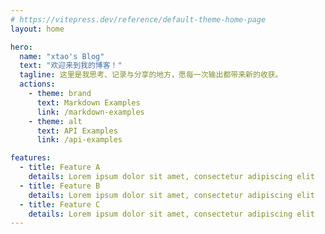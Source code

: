 ```yaml
---
# https://vitepress.dev/reference/default-theme-home-page
layout: home

hero:
  name: "xtao's Blog"
  text: "欢迎来到我的博客！"
  tagline: 这里是我思考、记录与分享的地方，愿每一次输出都带来新的收获。
  actions:
    - theme: brand
      text: Markdown Examples
      link: /markdown-examples
    - theme: alt
      text: API Examples
      link: /api-examples

features:
  - title: Feature A
    details: Lorem ipsum dolor sit amet, consectetur adipiscing elit
  - title: Feature B
    details: Lorem ipsum dolor sit amet, consectetur adipiscing elit
  - title: Feature C
    details: Lorem ipsum dolor sit amet, consectetur adipiscing elit
---
```


